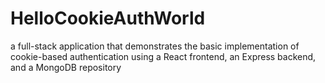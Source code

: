 # HelloCookieAuthWorld
a full-stack application that demonstrates the basic implementation of cookie-based authentication using a React frontend, an Express backend, and a MongoDB repository
